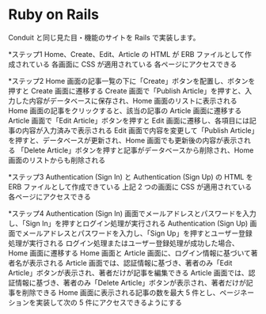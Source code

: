 # Ruby on Rails 

Conduit と同じ見た目・機能のサイトを Rails で実装します。

*ステップ1
Home、Create、Edit、Article の HTML が ERB ファイルとして作成されている
各画面に CSS が適用されている
各ページにアクセスできる

*ステップ2
Home 画面の記事一覧の下に「Create」ボタンを配置し、ボタンを押すと Create 画面に遷移する
Create 画面で「Publish Article」を押すと、入力した内容がデータベースに保存され、Home 画面のリストに表示される
Home 画面の記事をクリックすると、該当の記事の Article 画面に遷移する
Article 画面で「Edit Article」ボタンを押すと Edit 画面に遷移し、各項目には記事の内容が入力済みで表示される
Edit 画面で内容を変更して「Publish Article」を押すと、データベースが更新され、Home 画面でも更新後の内容が表示される
「Delete Article」ボタンを押すと記事がデータベースから削除され、Home 画面のリストからも削除される

*ステップ3
Authentication (Sign In) と Authentication (Sign Up) の HTML を ERB ファイルとして作成できている
上記 2 つの画面に CSS が適用されている
各ページにアクセスできる

*ステップ4
Authentication (Sign In) 画面でメールアドレスとパスワードを入力し、「Sign In」を押すとログイン処理が実行される
Authentication (Sign Up) 画面でメールアドレスとパスワードを入力し、「Sign Up」を押すとユーザー登録処理が実行される
ログイン処理またはユーザー登録処理が成功した場合、Home 画面に遷移する
Home 画面と Article 画面に、ログイン情報に基づいて著者名が表示される
Article 画面では、認証情報に基づき、著者のみ「Edit Article」ボタンが表示され、著者だけが記事を編集できる
Article 画面では、認証情報に基づき、著者のみ「Delete Article」ボタンが表示され、著者だけが記事を削除できる
Home 画面に表示される記事の数を最大 5 件とし、ページネーションを実装して次の 5 件にアクセスできるようにする
